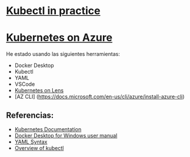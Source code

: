# [Kubectl in practice](https://github.com/eduflornet/Kubernetes/tree/main/resources)
# [Kubernetes on Azure](https://github.com/eduflornet/Kubernetes/tree/main/kubernetes-on-azure)

He estado usando las siguientes herramientas:

- Docker Desktop
- Kubectl
- YAML 
- VSCode
- [Kubernetes on Lens](https://k8slens.dev/desktop.html)
- [AZ CLI] (https://docs.microsoft.com/en-us/cli/azure/install-azure-cli)

## Referencias:
- [Kubernetes Documentation](https://kubernetes.io/docs/home/)
- [Docker Desktop for Windows user manual](https://docs.docker.com/desktop/windows/)
- [YAML Syntax](https://docs.ansible.com/ansible/latest/reference_appendices/YAMLSyntax.html)
- [Overview of kubectl](https://kubernetes.io/docs/reference/kubectl/overview/)
